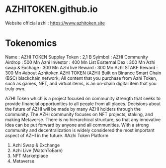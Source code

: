 # AZHITOKEN.github.io
Website official azhi : https://www.azhitoken.site
# Tokenomics
Name : AZHI TOKEN
Supplay Token : 2,1 B
Syimbol : AZHI
Community Airdrop : 500 Mn
Azhi Investor : 400 Mn
List Exsternal Dex : 300 Mn
Azhi swap & Exchage : 300 Mn
Azhi live Reward : 300 Mn
Azhi STAKE Reward : 300 Mn
#about Azhitoken
AZHI TOKEN (AZHI) Built on Binance Smart Chain (BSC) blackchain network, All content that you purchase from Azhi Token, such as games, NFT, and virtual items, is an on-chain digital item that you truly own.

AZHI Token which is a project focused on community strength that seeks to provide financial opportunities to all people from all places. Decisions about the future of AZHI will be made by many AZHI holders through the community. The AZHI community focuses on NFT projects, staking, and making Metaverse. There is no hierarchical structure, so that any innovative idea can be put forward by anyone and all communities. With a strong community and decentralization is widely considered the most important aspect of AZHI in the future.
#Azhi Token Platform
1. Azhi Swap & Exchange
2. Azhi Live (WatchToEarn)
3. NFT Marketplace
4. Metaverse
